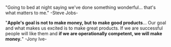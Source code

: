 "Going to bed at night saying we've done something wonderful… that's what matters to me." -Steve Jobs-

"**Apple's goal is not to make money, but to make good products**… Our goal and what makes us excited is to make great products. If we are successful people will like them and **if we are operationally competent, we will make money.**" -Jony Ive-

